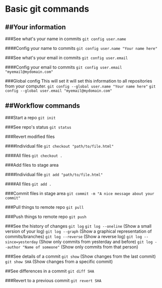 # Basic git commands

##Your information
---
###See what's your name in commits
`git config user.name`

####Config your name to commits
`git config user.name "Your name here"`

###See what's your email in commits
`git config user.email`

####Config your email to commits
`git config user.email "myemail@mydomain.com"`

###Global config
This will set it will set this information to all repositories from your computer.
`git config --global user.name "Your name here"`
`git config --global user.email "myemail@mydomain.com"`

##Workflow commands
---
###Start a repo
`git init`

###See repo's status
`git status`

###Revert modified files

####Individual file
`git checkout "path/to/file.html"`

####All files
`git checkout .`

###Add files to stage area

####Individual file
`git add "path/to/file.html"`

####All files
`git add .`

###Commit files in stage area
`git commit -m "A nice message about your commit"`

###Pull things to remote repo
`git pull`

###Push things to remote repo
`git push`

###See the history of changes
`git log`
`git log --oneline` (Show a small version of your log)
`git log --graph` (Show a graphical representation of commits/branches)
`git log --reverse` (Show a reverse log)
`git log --since=yesterday` (Show only commits from yesterday and before)
`git log --author "Name of someone"` (Show only commits from that person)  

###See details of a commit
`git show` (Show changes from the last commit)
`git show SHA` (Show changes from a specific commit)

##See differences in a commit
`git diff SHA`

###Revert to a previous commit
`git revert SHA`

